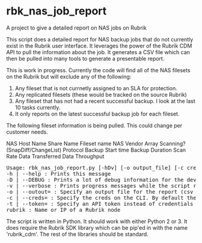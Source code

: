 # rbk_nas_job_report
A project to give a detailed report on NAS jobs on Rubrik

This script does a detailed report for NAS backup jobs that do not currently exist in the Rubrik user interface.  It leverages the power of the Rubrik CDM API to pull the information about the job.  It generates a CSV file which can then be pulled into many tools to generate a presentable report.

This is work in progress.  Currently the code will find all of the NAS filesets on the Rubrik but will exclude any of the following:

1. Any fileset that is not currnetly assigned to an SLA for protection.
2. Any replicated filesets (these would be tracked on the source Rubrik)
3. Any fileset that has not had a recent successful backup.  I look at the last 10 tasks currently.
4. It only reports on the latest successful backup job for each fileset.

The following fileset information is being pulled.  This could change per customer needs.

NAS Host Name
Share Name
Fileset name
NAS Vendor
Array Scanning?  (SnapDiff/ChangeList)
Protocol
Backup Start time
Backup Duration
Scan Rate
Data Transferred
Data Throughput

<PRE>
Usage: rbk_nas_job_report.py [-hDv] [-o output_file] [-c creds] [-t token] rubrik
-h | --help : Prints this message
-D | --DEBUG : Prints a lot of debug information for the developer
-v | --verbose : Prints progress messages while the script runs
-o | --outout= : Specify an output file for the report (csv format)
-c | --creds= : Specify the creds on the CLI. By default the user is prompted
-t | --token= : Specify an API token instead of credentials
rubrik : Name or IP of a Rubrik node
</PRE>

The script is written in Python.  It should work with either Python 2 or 3.  It does require the Rubrik SDK library which can be pip'ed in with the name 'rubrik_cdm'.  The rest of the libraries should be standard.

